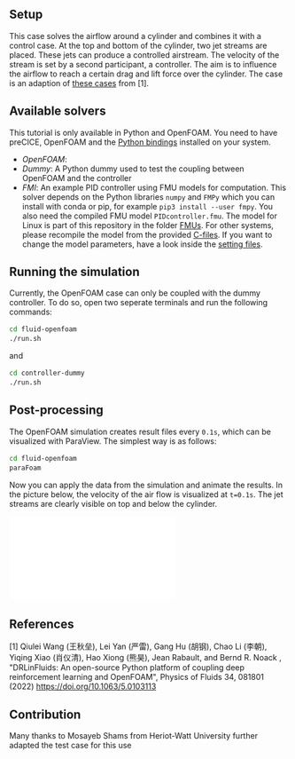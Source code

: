 ## Setup

This case solves the airflow around a cylinder and combines it with a control case. At the top and bottom of the cylinder, two jet streams are placed. These jets can produce a controlled airstream. The velocity of the stream is set by a second participant, a controller. The aim is to influence the airflow to reach a certain drag and lift force over the cylinder. The case is an adaption of [these cases](https://github.com/venturi123/DRLinFluids/tree/main/examples/active_flow_control) from [1].

## Available solvers

This tutorial is only available in Python and OpenFOAM. You need to have preCICE, OpenFOAM and the [Python bindings](https://www.precice.org/installation-bindings-python.html) installed on your system.

- *OpenFOAM*: 
- *Dummy*: A Python dummy used to test the coupling between OpenFOAM and the controller
- *FMI*: An example PID controller using FMU models for computation. This solver depends on the Python libraries `numpy` and `FMPy` which you can install with conda or pip, for example `pip3 install --user fmpy`. You also need the compiled FMU model `PIDcontroller.fmu`. The model for Linux is part of this repository in the folder [FMUs](../../FMUs). For other systems, please recompile the model from the provided [C-files](../../FMUs/cmake). If you want to change the model parameters, have a look inside the [setting files](controller-fmi/pid).

## Running the simulation

Currently, the OpenFOAM case can only be coupled with the dummy controller. To do so, open two seperate terminals and run the following commands:

```bash
cd fluid-openfoam
./run.sh
```

and

```bash
cd controller-dummy
./run.sh
```

## Post-processing

The OpenFOAM simulation creates result files every `0.1s`, which can be visualized with ParaView. The simplest way is as follows:

```bash
cd fluid-openfoam
paraFoam
```

Now you can apply the data from the simulation and animate the results. In the picture below, the velocity of the air flow is visualized at `t=0.1s`. The jet streams are clearly visible on top and below the cylinder.

![Results of a coupling of OpenFOAM with Dummy](images/flow-around-cylinder-controlled-result.pdf)

## References

[1] Qiulei Wang (王秋垒), Lei Yan (严雷), Gang Hu (胡钢), Chao Li (李朝), Yiqing Xiao (肖仪清), Hao Xiong (熊昊), Jean Rabault, and Bernd R. Noack , "DRLinFluids: An open-source Python platform of coupling deep reinforcement learning and OpenFOAM", Physics of Fluids 34, 081801 (2022) https://doi.org/10.1063/5.0103113

## Contribution

Many thanks to Mosayeb Shams from Heriot-Watt University further adapted the test case for this use
